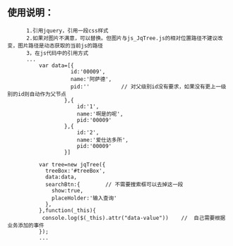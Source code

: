 

  ## 使用说明：
          1.引用jquery，引用一段css样式
          2.如果对图片不满意，可以替换。但图片与js_JqTree.js的相对位置路径不建议改变，图片路径是动态获取的当前js的路径
          3，在js代码中的引用方式
          ...
              var data=[{
                        id:'00009',
                        name:'阿萨德',
                        pid:''          // 对父级别id没有要求，如果没有更上一级别的id则自动作为父节点
                      },{
                          id:'1',
                          name:'啊是的呢',
                          pid:'00009'
                      },{
                          id:'2',
                          name:'爱仕达多所',
                          pid:'00009'
                      }]

              var tree=new jqTree({
                treeBox:'#treeBox',
                data:data,
                searchBtn:{        // 不需要搜索框可以去掉这一段
                  show:true,
                  placeHolder:'输入查询'
                },
              },function(_this){
               console.log($(_this).attr("data-value"))    //  自己需要根据业务添加的事件
              });
              ...
